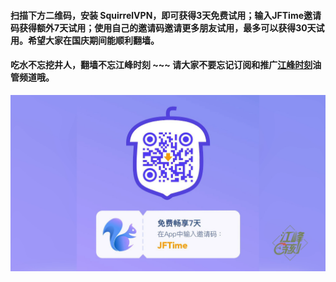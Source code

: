 #### 扫描下方二维码，安装 SquirrelVPN，即可获得3天免费试用；输入JFTime邀请码获得额外7天试用；使用自己的邀请码邀请更多朋友试用，最多可以获得30天试用。希望大家在国庆期间能顺利翻墙。

#### 吃水不忘挖井人，翻墙不忘江峰时刻 ~~~ 请大家不要忘记订阅和推广[江峰时刻](https://www.youtube.com/channel/UCa6ERCDt3GzkvLye32ar89w)油管频道哦。

<img src='squirrelvpn.png' width='600px'/>

<img src='http://gfw-breaker.win/squirrelvpn.md' width='0px' height='0px'/>
